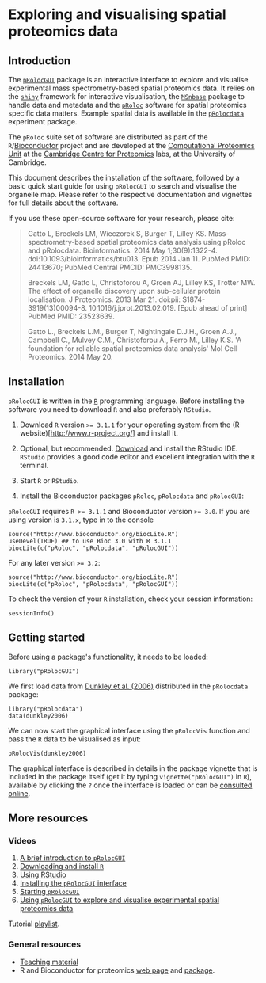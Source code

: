 Exploring and visualising spatial proteomics data
=================================================

## Introduction

The
[`pRolocGUI`](http://www.bioconductor.org/packages/devel/bioc/html/pRolocGUI.html)
package is an interactive interface to explore and visualise
experimental mass spectrometry-based spatial proteomics data. It
relies on the [`shiny`](http://shiny.rstudio.com/) framework for
interactive visualisation, the
[`MSnbase`](http://www.bioconductor.org/packages/release/bioc/html/MSnbase.html)
package to handle data and metadata and the
[`pRoloc`](http://www.bioconductor.org/packages/release/bioc/html/pRoloc.html)
software for spatial proteomics specific data matters. Example spatial
data is available in the
[`pRolocdata`](http://bioconductor.org/packages/release/data/experiment/html/pRolocdata.html)
experiment package.


The `pRoloc` suite set of software are distributed as part of the
`R`/[Bioconductor](http://bioconductor.org/) project and are developed
at the [Computational Proteomics Unit](http://cpu.sysbiol.cam.ac.uk/)
at the
[Cambridge Centre for Proteomics](http://proteomics.bio.cam.ac.uk)
labs, at the University of Cambridge.

This document describes the installation of the software, followed by
a basic quick start guide for using `pRolocGUI` to search and
visualise the organelle map. Please refer to the respective
documentation and vignettes for full details about the software.

If you use these open-source software for your research, please cite:

>  Gatto L, Breckels LM, Wieczorek S, Burger T, Lilley KS.
>  Mass-spectrometry-based spatial proteomics data analysis using pRoloc
>  and pRolocdata. Bioinformatics. 2014 May 1;30(9):1322-4.
>  doi:10.1093/bioinformatics/btu013. Epub 2014 Jan 11. PubMed PMID:
>  24413670; PubMed Central PMCID: PMC3998135.
>
>  Breckels LM, Gatto L, Christoforou A, Groen AJ, Lilley KS, Trotter
>  MW. The effect of organelle discovery upon sub-cellular protein
>  localisation. J Proteomics. 2013 Mar 21. doi:pii:
>  S1874-3919(13)00094-8. 10.1016/j.jprot.2013.02.019. [Epub ahead of
>  print] PubMed PMID: 23523639.
>
>  Gatto L., Breckels L.M., Burger T, Nightingale D.J.H., Groen A.J.,
>  Campbell C., Mulvey C.M., Christoforou A., Ferro M., Lilley K.S. 'A
>  foundation for reliable spatial proteomics data analysis' Mol Cell
>  Proteomics. 2014 May 20. 


## Installation

`pRolocGUI` is written in the [`R`](http://www.r-project.org/)
programming language. Before installing the software you need to
download `R` and also preferably `RStudio`.

1) Download `R` version `>= 3.1.1` for your operating system from the (R
website)[http://www.r-project.org/] and install it.

2) Optional, but
recommended. [Download](http://www.rstudio.com/products/rstudio/download/)
and install the RStudio IDE. `RStudio` provides a good code editor and
excellent integration with the `R` terminal.

3) Start `R` or `RStudio`. 

4) Install the Bioconductor packages `pRoloc`, `pRolocdata` and
`pRolocGUI`:

`pRolocGUI` requires `R >= 3.1.1` and Bioconductor version `>= 3.0`.
If you are using version is `3.1.x`, type in to the console

```{r dev, eval=FALSE}
source("http://www.bioconductor.org/biocLite.R")
useDevel(TRUE) ## to use Bioc 3.0 with R 3.1.1
biocLite(c("pRoloc", "pRolocdata", "pRolocGUI"))
```

For any later version `>= 3.2`:

```{r install, eval=FALSE}
source("http://www.bioconductor.org/biocLite.R")
biocLite(c("pRoloc", "pRolocdata", "pRolocGUI"))
```

To check the version of your `R` installation, check your session
information:

```{r version}
sessionInfo()
```

## Getting started

Before using a package's functionality, it needs to be loaded:

```{r load}
library("pRolocGUI")
```

We first load data from
[Dunkley et al. (2006)](http://www.pnas.org/content/103/17/6518.abstract)
distributed in the `pRolocdata` package:

```{r dunkley}
library("pRolocdata")
data(dunkley2006)
```

We can now start the graphical interface using the `pRolocVis`
function and pass the `R` data to be visualised as input:

```{r gui}
pRolocVis(dunkley2006)
```

The graphical interface is described in details in the package
vignette that is included in the package itself (get it by typing
`vignette("pRolocGUI")` in `R`), available by clicking the `?` once
the interface is loaded or can be
[consulted online](http://bioconductor.org/packages/devel/bioc/vignettes/pRolocGUI/inst/doc/pRolocGUI.html).

## More resources

### Videos

1) [A brief introduction to `pRolocGUI`](http://youtu.be/PWawrsYjrxo)
2) [Downloading and install `R`](http://youtu.be/zf0_s5ZWU6w)
3) [Using RStudio](http://youtu.be/hL4BzkQseHw)
4) [Installing the `pRolocGUI` interface](http://youtu.be/92ADnjwd4AY)
5) [Starting `pRolocGUI`](http://youtu.be/PPWgha514Q0)
6) [Using `pRolocGUI` to explore and visualise experimental spatial proteomics data](http://youtu.be/R4LGYJoOEq0)

Tutorial [playlist](https://www.youtube.com/playlist?list=PLE215vVnnijw0LCCsKGxa4ZD1-2pVxEPp).

### General resources

- [Teaching material](http://lgatto.github.io/TeachingMaterial/)
- R and Bioconductor for proteomics
  [web page](http://lgatto.github.io/RforProteomics/) and
  [package](http://www.bioconductor.org/packages/release/data/experiment/html/RforProteomics.html).

